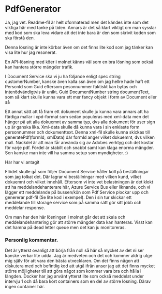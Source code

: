 # PdfGenerator
Ja, jag vet. Readme-fil är helt oformaterad men det kändes inte som det viktiga här med tanke på tiden.
Annars är det så klart viktigt om man sysslar med kod som ska leva vidare att det inte bara är den som skrivit koden som ska förstå den.

Denna lösning är inte körbar även om det finns lite kod som jag tänker kan visa lite hur jag resonerat.

En API-lösning med köer i molnet känns väl som en bra lösning som också kan hantera större mängder trafik.

I Document Service ska vi ju ha följande enligt spec
string customerNumber, kanske även kalla ssn även om jag hellre hade haft ett PersonId som Guid eftersom pesonnummer faktiskt kan bytas och intenödvändigtvis är unikt.
Guid DocumentNumber
string documentText, som så klart skulle kunna vara ett mer fancy objekt i form av Document eller så

Ett annat sätt att få fram ett dokument skulle ju kunna vara annars att ha färdiga mallar i xpd-format som sedan populeras med xml-data men det hänger på att alla dokuemnt av samma typ, dvs alla dokument för user sign up är ganska lika. Xml-data skulle då kunna vara i sin enklaste form personnummer och dokumenttext. Denna xml-fil skulle kunna skickas till generatePdf(formId, xmlData) där formId anger vilket dokuemnt, dvs vilken mall. Nackdel är att man får använda sig av Adobes verktyg och det kostar för varje pdf. Fördel är stabilt och snabbt samt kan klaga enorma mängder. Sen kanske man inte vill ha samma setup som myndigheter. :)

Här har vi antagit

Flödet skulle gå som följer
Document Service håller koll på beställningar som jag tolkat det. Där lagrar vi beställningar med vilken kund, vilket dokuemnt och vilket innehåll.
Eftersom vi inte vet belastningen är det klokt att ha meddelandehanterare här, Azure Service Bus eller liknande, och vi lägger ett meddelande på bussen/kön som Pdf Service plockar upp och genererar pdf-fil (Se lite kod i exempel). Den i sin tur skickar ett meddelande till storage service som på samma sätt gör sitt jobb och meddelar response.

Om man har den här lösningen i molnet går det att skala och meddelandehantering gör att större mängder data kan hanteras. Visst kan det hamna på dead letter queue men det kan ju monitoreras.

### Personlig kommentar.
Det är ytterst ovanligt att börja från noll så här så mycket av det ni ser kanske verkar lite udda. Jag är medveten och det och kommer aldrig utge mig själv för att vara den bästa utvecklaren. Om det finns någon att diskutera med och befintlig kod att utgå ifrån anser jag att det finns mycket större möjligheter till att göra något som kommer vara bra och hålla i längden.
Docker har jag använt ytterst lite som också meddelat under intervju 1 och då bara kört containers som en del av större lösning. Därav ingen container här.
